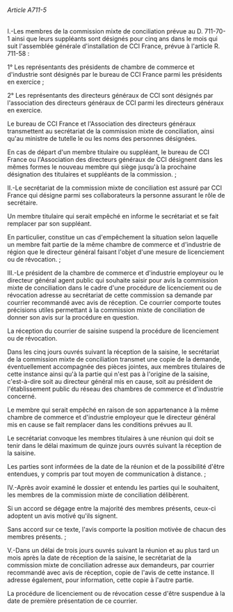 ###### Article A711-5

I.-Les membres de la commission mixte de conciliation prévue au D. 711-70-1 ainsi que leurs suppléants sont désignés pour cinq ans dans le mois qui suit l'assemblée générale d'installation de CCI France, prévue à l'article R. 711-58 :

1° Les représentants des présidents de chambre de commerce et d'industrie sont désignés par le bureau de CCI France parmi les présidents en exercice ;

2° Les représentants des directeurs généraux de CCI sont désignés par l'association des directeurs généraux de CCI parmi les directeurs généraux en exercice.

Le bureau de CCI France et l'Association des directeurs généraux transmettent au secrétariat de la commission mixte de conciliation, ainsi qu'au ministre de tutelle le ou les noms des personnes désignées.

En cas de départ d'un membre titulaire ou suppléant, le bureau de CCI France ou l'Association des directeurs généraux de CCI désignent dans les mêmes formes le nouveau membre qui siège jusqu'à la prochaine désignation des titulaires et suppléants de la commission. ;

II.-Le secrétariat de la commission mixte de conciliation est assuré par CCI France qui désigne parmi ses collaborateurs la personne assurant le rôle de secrétaire.

Un membre titulaire qui serait empêché en informe le secrétariat et se fait remplacer par son suppléant.

En particulier, constitue un cas d'empêchement la situation selon laquelle un membre fait partie de la même chambre de commerce et d'industrie de région que le directeur général faisant l'objet d'une mesure de licenciement ou de révocation. ;

III.-Le président de la chambre de commerce et d'industrie employeur ou le directeur général agent public qui souhaite saisir pour avis la commission mixte de conciliation dans le cadre d'une procédure de licenciement ou de révocation adresse au secrétariat de cette commission sa demande par courrier recommandé avec avis de réception. Ce courrier comporte toutes précisions utiles permettant à la commission mixte de conciliation de donner son avis sur la procédure en question.

La réception du courrier de saisine suspend la procédure de licenciement ou de révocation.

Dans les cinq jours ouvrés suivant la réception de la saisine, le secrétariat de la commission mixte de conciliation transmet une copie de la demande, éventuellement accompagnée des pièces jointes, aux membres titulaires de cette instance ainsi qu'à la partie qui n'est pas à l'origine de la saisine, c'est-à-dire soit au directeur général mis en cause, soit au président de l'établissement public du réseau des chambres de commerce et d'industrie concerné.

Le membre qui serait empêché en raison de son appartenance à la même chambre de commerce et d'industrie employeur que le directeur général mis en cause se fait remplacer dans les conditions prévues au II.

Le secrétariat convoque les membres titulaires à une réunion qui doit se tenir dans le délai maximum de quinze jours ouvrés suivant la réception de la saisine.

Les parties sont informées de la date de la réunion et de la possibilité d'être entendues, y compris par tout moyen de communication à distance. ;

IV.-Après avoir examiné le dossier et entendu les parties qui le souhaitent, les membres de la commission mixte de conciliation délibèrent.

Si un accord se dégage entre la majorité des membres présents, ceux-ci adoptent un avis motivé qu'ils signent.

Sans accord sur ce texte, l'avis comporte la position motivée de chacun des membres présents. ;

V.-Dans un délai de trois jours ouvrés suivant la réunion et au plus tard un mois après la date de réception de la saisine, le secrétariat de la commission mixte de conciliation adresse aux demandeurs, par courrier recommandé avec avis de réception, copie de l'avis de cette instance. Il adresse également, pour information, cette copie à l'autre partie.

La procédure de licenciement ou de révocation cesse d'être suspendue à la date de première présentation de ce courrier.

